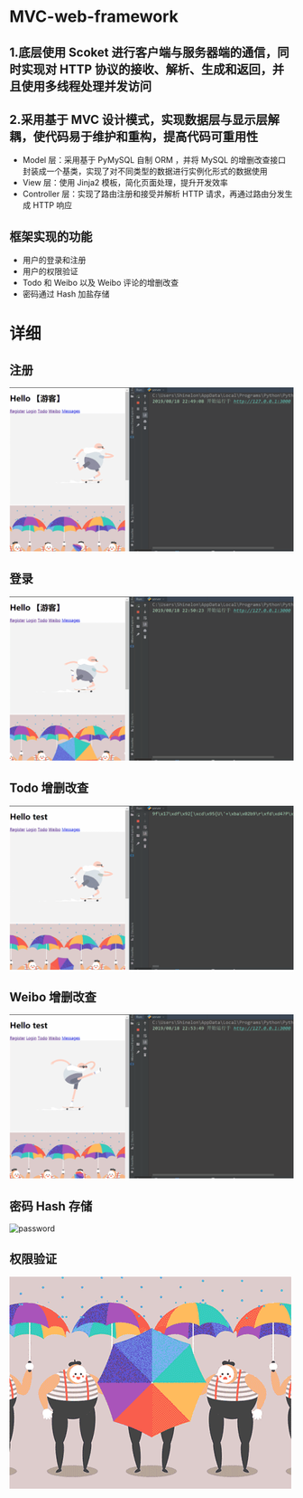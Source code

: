 # MVC-web-framework  
## 1.底层使用 Scoket 进行客户端与服务器端的通信，同时实现对 HTTP 协议的接收、解析、生成和返回，并且使用多线程处理并发访问  
## 2.采用基于 MVC 设计模式，实现数据层与显示层解耦，使代码易于维护和重构，提高代码可重用性  
- Model 层：采用基于 PyMySQL 自制 ORM ，并将 MySQL 的增删改查接口封装成一个基类，实现了对不同类型的数据进行实例化形式的数据使用
- View 层：使用 Jinja2 模板，简化页面处理，提升开发效率
- Controller 层：实现了路由注册和接受并解析 HTTP 请求，再通过路由分发生成 HTTP 响应  

## 框架实现的功能  
- 用户的登录和注册
- 用户的权限验证
- Todo 和 Weibo 以及 Weibo 评论的增删改查
- 密码通过 Hash 加盐存储  

# 详细  
## 注册  
![register](https://github.com/FXYGR/MVC-web-framework/blob/master/image/login.gif "register")
## 登录
![login](https://github.com/FXYGR/MVC-web-framework/blob/master/image/register.gif "login")
## Todo 增删改查
![todo](https://github.com/FXYGR/MVC-web-framework/blob/master/image/Todo.gif "todo")
## Weibo 增删改查
![weibo](https://github.com/FXYGR/MVC-web-framework/blob/master/image/weibo.gif "weibo")
## 密码 Hash 存储
![password](https://github.com/FXYGR/MVC-web-framework/blob/master/image/password.gif "password")
## 权限验证
![login_required](https://github.com/FXYGR/MVC-web-framework/blob/master/static/dribbble1.gif "login_required")
